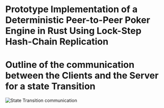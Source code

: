 # Prototype Implementation of a Deterministic Peer-to-Peer Poker Engine in Rust Using Lock-Step Hash-Chain Replication

# Outline of the communication between the Clients and the Server for a state Transition
![State Transition communication](github.com/random988/bachelors_project/main/docs/state_transition_communication.svg)
